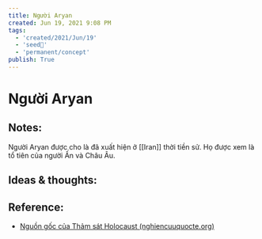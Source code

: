 ```yaml
---
title: Người Aryan
created: Jun 19, 2021 9:08 PM
tags:
  - 'created/2021/Jun/19'
  - 'seed🥜'
  - 'permanent/concept'
publish: True
---
```

# Người Aryan

## Notes:
Người Aryan được cho là đã xuất hiện ở [[Iran]] thời tiền sử. Họ được xem là tổ tiên của người Ấn và Châu Âu.

## Ideas & thoughts:

## Reference:
- [Nguồn gốc của Thảm sát Holocaust (nghiencuuquocte.org)](http://nghiencuuquocte.org/2016/01/25/nguon-goc-va-tac-dong-cua-tham-sat-holocaust/)

